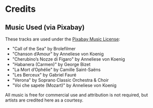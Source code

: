 # Credits

## Music Used (via Pixabay)

These tracks are used under the [Pixabay Music License](https://pixabay.com/service/license/):

- "Call of the Sea" by Brolefilmer
- "Chanson d’Amour" by Anneliese von Koenig
- "Cherubino’s Nozze di Figaro" by Anneliese von Koenig
- "Habanera (Carmen)" by George Bizet
- "La Mort d’Ophélie" by Camille Saint-Saëns
- "Les Berceux" by Gabriel Fauré
- "Verona" by Soprano Classic Orchestra & Choir
- "Voi che sapete (Mozart)" by Anneliese von Koenig

All music is free for commercial use and attribution is not required, but artists are credited here as a courtesy.
